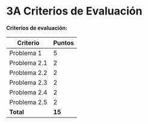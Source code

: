 # 3A Criterios de Evaluación

**Criterios de evaluación:**

| Criterio     | Puntos |
| ------------ | ------ |
| Problema 1   | 5      |
| Problema 2.1 | 2      |
| Problema 2.2 | 2      |
| Problema 2.3 | 2      |
| Problema 2.4 | 2      |
| Problema 2.5 | 2      |
| **Total**    | **15** |